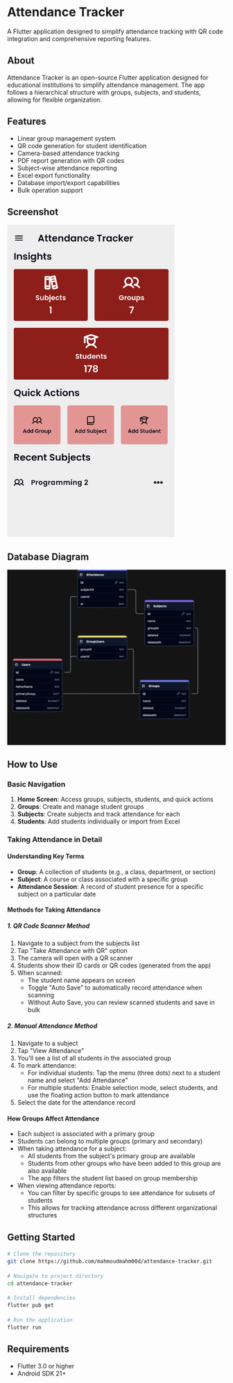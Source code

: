 # Attendance Tracker

A Flutter application designed to simplify attendance tracking with QR code integration and comprehensive reporting features.

## About

Attendance Tracker is an open-source Flutter application designed for educational institutions to simplify attendance management. The app follows a hierarchical structure with groups, subjects, and students, allowing for flexible organization.

## Features
- Linear group management system
- QR code generation for student identification
- Camera-based attendance tracking
- PDF report generation with QR codes
- Subject-wise attendance reporting
- Excel export functionality
- Database import/export capabilities
- Bulk operation support

## Screenshot

![](images/screenshot.png)

## Database Diagram

![](images/sqlite-db.png)

## How to Use

### Basic Navigation
1. **Home Screen**: Access groups, subjects, students, and quick actions
2. **Groups**: Create and manage student groups
3. **Subjects**: Create subjects and track attendance for each
4. **Students**: Add students individually or import from Excel

### Taking Attendance in Detail

#### Understanding Key Terms
- **Group**: A collection of students (e.g., a class, department, or section)
- **Subject**: A course or class associated with a specific group
- **Attendance Session**: A record of student presence for a specific subject on a particular date

#### Methods for Taking Attendance

##### 1. QR Code Scanner Method
1. Navigate to a subject from the subjects list
2. Tap "Take Attendance with QR" option
3. The camera will open with a QR scanner
4. Students show their ID cards or QR codes (generated from the app)
5. When scanned:
   - The student name appears on screen
   - Toggle "Auto Save" to automatically record attendance when scanning
   - Without Auto Save, you can review scanned students and save in bulk

##### 2. Manual Attendance Method
1. Navigate to a subject
2. Tap "View Attendance"
3. You'll see a list of all students in the associated group
4. To mark attendance:
   - For individual students: Tap the menu (three dots) next to a student name and select "Add Attendance"
   - For multiple students: Enable selection mode, select students, and use the floating action button to mark attendance
5. Select the date for the attendance record

#### How Groups Affect Attendance
- Each subject is associated with a primary group
- Students can belong to multiple groups (primary and secondary)
- When taking attendance for a subject:
  - All students from the subject's primary group are available
  - Students from other groups who have been added to this group are also available
  - The app filters the student list based on group membership
- When viewing attendance reports:
  - You can filter by specific groups to see attendance for subsets of students
  - This allows for tracking attendance across different organizational structures


## Getting Started

```bash
# Clone the repository
git clone https://github.com/mahmoudmahm00d/attendance-tracker.git

# Navigate to project directory
cd attendance-tracker

# Install dependencies
flutter pub get

# Run the application
flutter run
```

## Requirements

- Flutter 3.0 or higher
- Android SDK 21+
